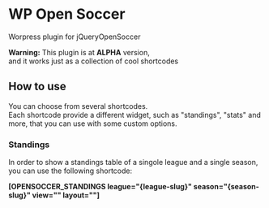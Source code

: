 # WP Open Soccer
Worpress plugin for jQueryOpenSoccer

**Warning:** This plugin is at **ALPHA** version,<br>
and it works just as a collection of cool shortcodes

## How to use

You can choose from several shortcodes.<br>
Each shortcode provide a different widget, such as "standings", "stats" and more, that you can use with some custom options.

### Standings

In order to show a standings table of a singole league and a single season, you can use the following shortcode:<br>

**[OPENSOCCER_STANDINGS league="{league-slug}" season="{season-slug}" view="" layout=""]**

